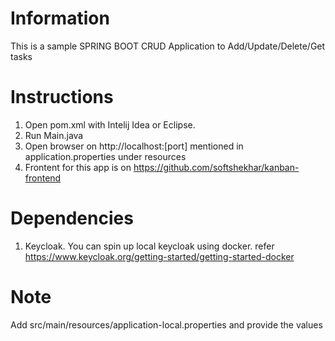 # Information
This is a sample SPRING BOOT CRUD Application to Add/Update/Delete/Get tasks

# Instructions
1. Open pom.xml with Intelij Idea or Eclipse.
2. Run Main.java
3. Open browser on http://localhost:[port] mentioned in application.properties under resources
4. Frontent for this app is on https://github.com/softshekhar/kanban-frontend

# Dependencies
1. Keycloak. You can spin up local keycloak using docker. refer https://www.keycloak.org/getting-started/getting-started-docker

# Note
Add src/main/resources/application-local.properties and provide the values




